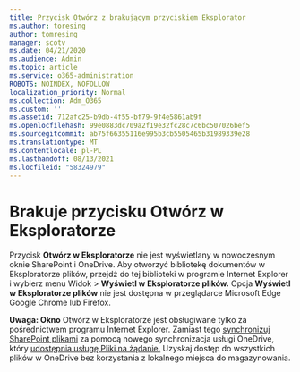 ```yaml
---
title: Przycisk Otwórz z brakującym przyciskiem Eksplorator
ms.author: toresing
author: tomresing
manager: scotv
ms.date: 04/21/2020
ms.audience: Admin
ms.topic: article
ms.service: o365-administration
ROBOTS: NOINDEX, NOFOLLOW
localization_priority: Normal
ms.collection: Adm_O365
ms.custom: ''
ms.assetid: 712afc25-b9db-4f55-bf79-9f4e5861ab9f
ms.openlocfilehash: 99e0883dc709a2f19e32fc28c7c6bc507026bef5
ms.sourcegitcommit: ab75f66355116e995b3cb5505465b31989339e28
ms.translationtype: MT
ms.contentlocale: pl-PL
ms.lasthandoff: 08/13/2021
ms.locfileid: "58324979"
---
```

# <a name="the-open-with-explorer-button-is-missing"></a>Brakuje przycisku Otwórz w Eksploratorze

Przycisk **Otwórz w Eksploratorze** nie jest wyświetlany w nowoczesnym oknie SharePoint i OneDrive. Aby otworzyć bibliotekę dokumentów w Eksploratorze plików, przejdź do tej biblioteki w programie Internet Explorer i wybierz menu Widok \> **Wyświetl w Eksploratorze plików.** Opcja **Wyświetl w Eksploratorze plików** nie jest dostępna w przeglądarce Microsoft Edge Google Chrome lub Firefox. 
  
**Uwaga: Okno** Otwórz w Eksploratorze jest obsługiwane tylko za pośrednictwem programu Internet Explorer. Zamiast tego [synchronizuj SharePoint plikami](https://support.office.com/article/6de9ede8-5b6e-4503-80b2-6190f3354a88.aspx) za pomocą nowego synchronizacja usługi OneDrive, który [udostępnia usługę Pliki na żądanie.](https://support.office.com/article/0e6860d3-d9f3-4971-b321-7092438fb38e.aspx) Uzyskaj dostęp do wszystkich plików w OneDrive bez korzystania z lokalnego miejsca do magazynowania. 
  

